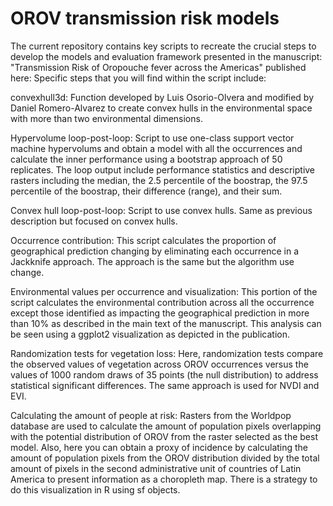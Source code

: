 # OROV transmission risk models 
The current repository contains key scripts to recreate the crucial steps to develop the models and evaluation framework presented in the manuscript: "Transmission Risk of Oropouche fever across the Americas" published here: 
Specific steps that you will find within the script include: 

convexhull3d: Function developed by Luis Osorio-Olvera and modified by Daniel Romero-Alvarez to create convex hulls in the environmental space with more than two environmental dimensions. 

Hypervolume loop-post-loop: Script to use one-class support vector machine hypervolums and obtain a model with all the occurrences and calculate the inner performance using a bootstrap approach of 50 replicates. The loop output include performance statistics and descriptive rasters including the median, the 2.5 percentile of the boostrap, the 97.5 percentile of the boostrap, their difference (range), and their sum. 

Convex hull loop-post-loop: Script to use convex hulls. Same as previous description but focused on convex hulls. 

Occurrence contribution: This script calculates the proportion of geographical prediction changing by eliminating each occurrence in a Jackknife approach. The approach is the same but the algorithm use change. 

Environmental values per occurrence and visualization: This portion of the script calculates the environmental contribution across all the occurrence except those identified as impacting the geographical prediction in more than 10% as described in the main text of the manuscript. This analysis can be seen using a ggplot2 visualization as depicted in the publication. 

Randomization tests for vegetation loss: Here, randomization tests compare the observed values of vegetation across OROV occurrences versus the values of 1000 random draws of 35 points (the null distribution) to address statistical significant differences. The same approach is used for NVDI and EVI. 

Calculating the amount of people at risk: Rasters from the Worldpop database are used to calculate the amount of population pixels overlapping with the potential distribution of OROV from the raster selected as the best model. Also, here you can obtain a proxy of incidence by calculating the amount of population pixels from the OROV distribution divided by the total amount of pixels in the second administrative unit of countries of Latin America to present information as a choropleth map. There is a strategy to do this visualization in R using sf objects. 
